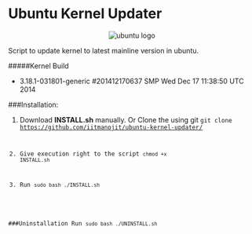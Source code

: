 # Ubuntu Kernel Updater
<p align="center">
  <img src="https://i.imgur.com/ulXnsPr.png" alt="ubuntu logo" />
</p>
Script to update kernel to latest mainline version in ubuntu.

#####Kernel Build
- 3.18.1-031801-generic #201412170637 SMP Wed Dec 17 11:38:50 UTC 2014


###Installation:
1.	Download **INSTALL.sh** manually.
	Or
	Clone the using git <code>git clone https://github.com/iitmanojit/ubuntu-kernel-updater/

2.	Give execution right to the script <code>chmod +x INSTALL.sh</code>

3.	Run <code>sudo bash ./INSTALL.sh</code>

###Uninstallation
Run <code>sudo bash ./UNINSTALL.sh</code>
